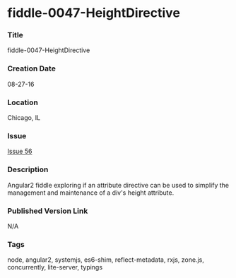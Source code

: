 fiddle-0047-HeightDirective
======

### Title

fiddle-0047-HeightDirective


### Creation Date

08-27-16


### Location

Chicago, IL


### Issue

[Issue 56](https://github.com/bradyhouse/house/issues/56)


### Description

Angular2 fiddle exploring if an attribute directive can be used to simplify the management and
maintenance of a div's height attribute.


### Published Version Link

N/A


### Tags

node, angular2, systemjs, es6-shim, reflect-metadata, rxjs, zone.js, concurrently, lite-server, typings

